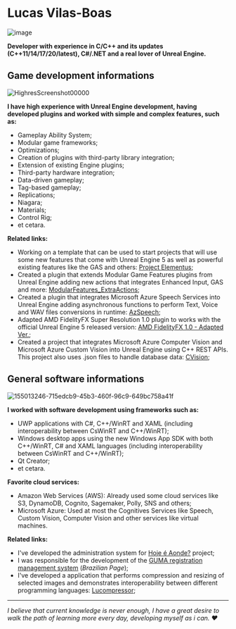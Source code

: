 # Lucas Vilas-Boas

![image](https://user-images.githubusercontent.com/77353979/165665212-d0701a6d-f303-4b76-aa4e-bf8bf2b6361c.png)

**Developer with experience in C/C++ and its updates (C++11/14/17/20/latest), C#/.NET and a real lover of **Unreal Engine**.**

## Game development informations

![HighresScreenshot00000](https://user-images.githubusercontent.com/77353979/165668889-37699f38-0c51-4a4c-be94-830a6df32e5c.png)

**I have high experience with Unreal Engine development, having developed plugins and worked with simple and complex features, such as:**
* Gameplay Ability System;
* Modular game frameworks;
* Optimizations;
* Creation of plugins with third-party library integration;
* Extension of existing Engine plugins;
* Third-party hardware integration;
* Data-driven gameplay;
* Tag-based gameplay;
* Replications;
* Niagara;
* Materials;
* Control Rig;
* et cetara.

**Related links:**
* Working on a template that can be used to start projects that will use some new features that come with Unreal Engine 5 as well as powerful existing features like the GAS and others: [Project Elementus](https://github.com/lucoiso/UEProject_Elementus);
* Created a plugin that extends Modular Game Features plugins from Unreal Engine adding new actions that integrates Enhanced Input, GAS and more: [ModularFeatures_ExtraActions](https://github.com/lucoiso/UEModularFeatures_ExtraActions);
* Created a plugin that integrates Microsoft Azure Speech Services into Unreal Engine adding asynchronous functions to perform Text, Voice and WAV files conversions in runtime: [AzSpeech](https://github.com/lucoiso/UEAzSpeech);
* Adapted AMD FidelityFX Super Resolution 1.0 plugin to works with the official Unreal Engine 5 released version: [AMD FidelityFX 1.0 - Adapted Ver.](https://github.com/lucoiso/fsr-amd-ue);
* Created a project that integrates Microsoft Azure Computer Vision and Microsoft Azure Custom Vision into Unreal Engine using C++ REST APIs. This project also uses .json files to handle database data: [CVision](https://github.com/lucoiso/UECVision);

## General software informations

![155013246-715edcb9-45b3-460f-96c9-649bc758a41f](https://user-images.githubusercontent.com/77353979/165668972-1aa7a75b-1e39-4ff7-a6e3-67d0863a71cc.png)

**I worked with software development using frameworks such as:**
* UWP applications with C#, C++/WinRT and XAML (including interoperability between CsWinRT and C++/WinRT);
* Windows desktop apps using the new Windows App SDK with both C++/WinRT, C# and XAML languages (including interoperability between CsWinRT and C++/WinRT);
* Qt Creator;
* et cetara.

**Favorite cloud services:**
* Amazon Web Services (AWS): Already used some cloud services like S3, DynamoDB, Cognito, Sagemaker, Polly, SNS and others;
* Microsoft Azure: Used at most the Cognitives Services like Speech, Custom Vision, Computer Vision and other services like virtual machines.

**Related links:**
* I've developed the administration system for [Hoje é Aonde?](https://www.linkedin.com/posts/lucoiso_microsoft-aws-windowsappsdk-activity-6890791042874949632-Y4lS?utm_source=linkedin_share&utm_medium=member_desktop_web) project;
* I was responsible for the development of the [GUMA registration management system](https://www.maisregiao.com.br/noticia/51505/estudantes-de-engenharia-desenvolvem-aplicativo-e-sistema-para-o-guma?fbclid=IwAR1Q7fDft6d5ujDeSlFLUwacsSG_9GWdeShNUBrPcjw_izaskevOqSJgtLo) (_Brazilian Page_);
* I've developed a application that performs compression and resizing of selected images and demonstrates interoperability between different programming languages: [Lucompressor](https://github.com/lucoiso/Lucompressor);

------------------------------------------

_I believe that current knowledge is never enough, I have a great desire to walk the path of learning more every day, developing myself as i can. ❤️_
